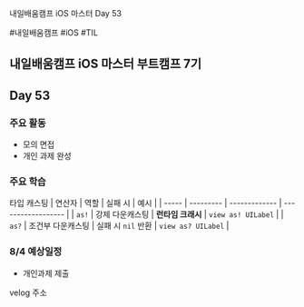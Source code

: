 
내일배움캠프 iOS 마스터 Day 53

#내일배움캠프 #iOS #TIL
## 내일배움캠프 iOS 마스터 부트캠프 7기

## Day 53

### 주요 활동
- 모의 면접
- 개인 과제 완성

### 주요 학습

타입 캐스팅
| 연산자   | 역할        | 실패 시          | 예시                 |
| ----- | --------- | ------------- | ------------------ |
| `as!` | 강제 다운캐스팅  | **런타임 크래시**   | `view as! UILabel` |
| `as?` | 조건부 다운캐스팅 | 실패 시 `nil` 반환 | `view as? UILabel` |


### 8/4 예상일정
- 개인과제 제출


velog 주소    
